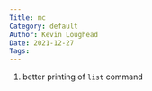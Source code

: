 ```yaml
---  
Title: mc  
Category: default  
Author: Kevin Loughead  
Date: 2021-12-27  
Tags:   
---  
```


1. better printing of `list` command